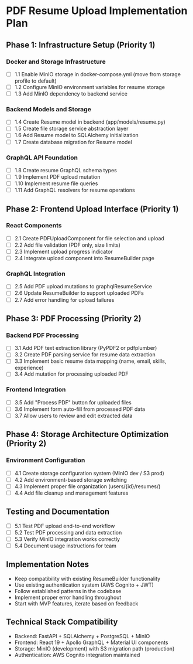 # PDF Resume Upload Implementation Plan

## Phase 1: Infrastructure Setup (Priority 1)

### Docker and Storage Infrastructure
- [ ] 1.1 Enable MinIO storage in docker-compose.yml (move from storage profile to default)
- [ ] 1.2 Configure MinIO environment variables for resume storage
- [ ] 1.3 Add MinIO dependency to backend service

### Backend Models and Storage
- [ ] 1.4 Create Resume model in backend (app/models/resume.py)
- [ ] 1.5 Create file storage service abstraction layer 
- [ ] 1.6 Add Resume model to SQLAlchemy initialization
- [ ] 1.7 Create database migration for Resume model

### GraphQL API Foundation
- [ ] 1.8 Create resume GraphQL schema types
- [ ] 1.9 Implement PDF upload mutation
- [ ] 1.10 Implement resume file queries
- [ ] 1.11 Add GraphQL resolvers for resume operations

## Phase 2: Frontend Upload Interface (Priority 1)

### React Components
- [ ] 2.1 Create PDFUploadComponent for file selection and upload
- [ ] 2.2 Add file validation (PDF only, size limits)
- [ ] 2.3 Implement upload progress indicator
- [ ] 2.4 Integrate upload component into ResumeBuilder page

### GraphQL Integration
- [ ] 2.5 Add PDF upload mutations to graphqlResumeService
- [ ] 2.6 Update ResumeBuilder to support uploaded PDFs
- [ ] 2.7 Add error handling for upload failures

## Phase 3: PDF Processing (Priority 2)

### Backend PDF Processing
- [ ] 3.1 Add PDF text extraction library (PyPDF2 or pdfplumber)
- [ ] 3.2 Create PDF parsing service for resume data extraction
- [ ] 3.3 Implement basic resume data mapping (name, email, skills, experience)
- [ ] 3.4 Add mutation for processing uploaded PDF

### Frontend Integration
- [ ] 3.5 Add "Process PDF" button for uploaded files
- [ ] 3.6 Implement form auto-fill from processed PDF data
- [ ] 3.7 Allow users to review and edit extracted data

## Phase 4: Storage Architecture Optimization (Priority 2)

### Environment Configuration
- [ ] 4.1 Create storage configuration system (MinIO dev / S3 prod)
- [ ] 4.2 Add environment-based storage switching
- [ ] 4.3 Implement proper file organization (users/{id}/resumes/)
- [ ] 4.4 Add file cleanup and management features

## Testing and Documentation
- [ ] 5.1 Test PDF upload end-to-end workflow
- [ ] 5.2 Test PDF processing and data extraction
- [ ] 5.3 Verify MinIO integration works correctly
- [ ] 5.4 Document usage instructions for team

## Implementation Notes
- Keep compatibility with existing ResumeBuilder functionality
- Use existing authentication system (AWS Cognito + JWT)
- Follow established patterns in the codebase
- Implement proper error handling throughout
- Start with MVP features, iterate based on feedback

## Technical Stack Compatibility
- Backend: FastAPI + SQLAlchemy + PostgreSQL + MinIO
- Frontend: React 19 + Apollo GraphQL + Material UI components
- Storage: MinIO (development) with S3 migration path (production)
- Authentication: AWS Cognito integration maintained